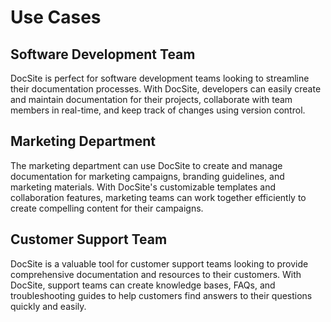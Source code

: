 # Use Cases

## Software Development Team

DocSite is perfect for software development teams looking to streamline their documentation processes. With DocSite, developers can easily create and maintain documentation for their projects, collaborate with team members in real-time, and keep track of changes using version control.

## Marketing Department

The marketing department can use DocSite to create and manage documentation for marketing campaigns, branding guidelines, and marketing materials. With DocSite's customizable templates and collaboration features, marketing teams can work together efficiently to create compelling content for their campaigns.

## Customer Support Team

DocSite is a valuable tool for customer support teams looking to provide comprehensive documentation and resources to their customers. With DocSite, support teams can create knowledge bases, FAQs, and troubleshooting guides to help customers find answers to their questions quickly and easily.